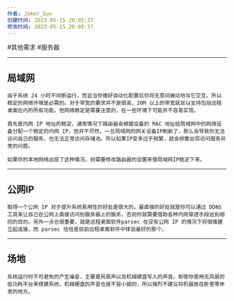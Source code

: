 ```yaml
---
作者: Joker_Sun
创建时间: 2023-05-15 20:05:37
修改时间: 2023-05-15 20:05:37 
--- 
```


#其他需求 #服务器 

---
## 局域网
	由于系统 24 小时不间断运行，而且当你做好自动化配置后你将无意间被动地与它交互。所以稳定的网络环境是必需的。对于带宽的要求并不是很高，20M 以上的带宽就足以支持包括远程桌面在内的所有功能。但网络稳定是需要注意的，在一些环境下可能并不容易实现。

	首先是内网 IP 地址的稳定，通常情况下路由器会根据设备的 MAC 地址给局域网中的网络设备分配一个稳定的内网 IP，但并不尽然，一旦局域网的网关设备IP刷新了，那么会导致你无法访问自己的服务，也无法正常访问存储池。所以如果IP变多过于频繁，就会频繁出现访问服务异常的问题。

	如果你的本地网络出现了这种情况，则需要修改路由器的设置来使局域网IP稳定下来。

---
## 公网IP
	取得一个公网 IP 对于提升系统易用性的好处是很大的。最直接的好处就是你可以通过 DDNS 工具来让自己在公网上直接访问到服务器上的服务，否则你就需要借助各种内网穿透手段达到相同的目的。另外一点也很重要，就是远程桌面软件parsec 在没有公网 IP 的情况下将很难建立起连接，而 parsec 恰恰是目前远程桌面软件中体验最好的那个。

---
## 场地
	系统运行时不可避免的产生噪音，主要是风扇声以及机械硬盘写入的声音。即使你使用无风扇的低功耗平台来搭建系统，机械硬盘的声音也是不容小觑的，所以强烈不建议将机器放在卧室等休息的地方。